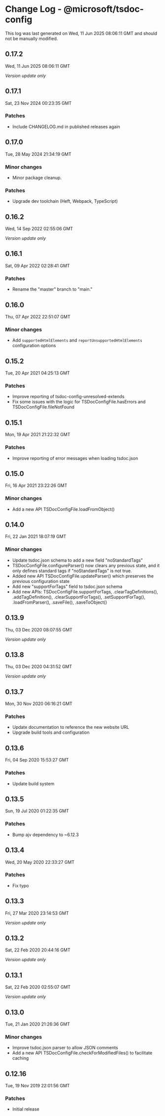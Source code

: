 # Change Log - @microsoft/tsdoc-config

This log was last generated on Wed, 11 Jun 2025 08:06:11 GMT and should not be manually modified.

## 0.17.2
Wed, 11 Jun 2025 08:06:11 GMT

_Version update only_

## 0.17.1
Sat, 23 Nov 2024 00:23:35 GMT

### Patches

- Include CHANGELOG.md in published releases again

## 0.17.0
Tue, 28 May 2024 21:34:19 GMT

### Minor changes

- Minor package cleanup.

### Patches

- Upgrade dev toolchain (Heft, Webpack, TypeScript)

## 0.16.2
Wed, 14 Sep 2022 02:55:06 GMT

_Version update only_

## 0.16.1
Sat, 09 Apr 2022 02:28:41 GMT

### Patches

- Rename the "master" branch to "main."

## 0.16.0
Thu, 07 Apr 2022 22:51:07 GMT

### Minor changes

- Add `supportedHtmlElements` and `reportUnsupportedHtmlElements` configuration options

## 0.15.2
Tue, 20 Apr 2021 04:25:13 GMT

### Patches

- Improve reporting of tsdoc-config-unresolved-extends
- Fix some issues with the logic for TSDocConfigFile.hasErrors and TSDocConfigFile.fileNotFound

## 0.15.1
Mon, 19 Apr 2021 21:22:32 GMT

### Patches

- Improve reporting of error messages when loading tsdoc.json

## 0.15.0
Fri, 16 Apr 2021 23:22:26 GMT

### Minor changes

- Add a new API TSDocConfigFile.loadFromObject()

## 0.14.0
Fri, 22 Jan 2021 18:07:19 GMT

### Minor changes

- Update tsdoc.json schema to add a new field "noStandardTags"
- TSDocConfigFile.configureParser() now clears any previous state, and it only defines standard tags if "noStandardTags" is not true.
- Added new API TSDocConfigFile.updateParser() which preserves the previous configuration state
- Add new "supportForTags" field to tsdoc.json schema
- Add new APIs: TSDocConfigFile.supportForTags, .clearTagDefinitions(), .addTagDefinition(), .clearSupportForTags(), .setSupportForTag(), .loadFromParser(), .saveFile(), .saveToObject()

## 0.13.9
Thu, 03 Dec 2020 08:07:55 GMT

_Version update only_

## 0.13.8
Thu, 03 Dec 2020 04:31:52 GMT

_Version update only_

## 0.13.7
Mon, 30 Nov 2020 06:16:21 GMT

### Patches

- Update documentation to reference the new website URL
- Upgrade build tools and configuration

## 0.13.6
Fri, 04 Sep 2020 15:53:27 GMT

### Patches

- Update build system

## 0.13.5
Sun, 19 Jul 2020 01:22:35 GMT

### Patches

- Bump ajv dependency to ~6.12.3

## 0.13.4
Wed, 20 May 2020 22:33:27 GMT

### Patches

- Fix typo

## 0.13.3
Fri, 27 Mar 2020 23:14:53 GMT

_Version update only_

## 0.13.2
Sat, 22 Feb 2020 20:44:16 GMT

_Version update only_

## 0.13.1
Sat, 22 Feb 2020 02:55:07 GMT

_Version update only_

## 0.13.0
Tue, 21 Jan 2020 21:26:36 GMT

### Minor changes

- Improve tsdoc.json parser to allow JSON comments
- Add a new API TSDocConfigFile.checkForModifiedFiles() to facilitate caching

## 0.12.16
Tue, 19 Nov 2019 22:01:56 GMT

### Patches

- Initial release

